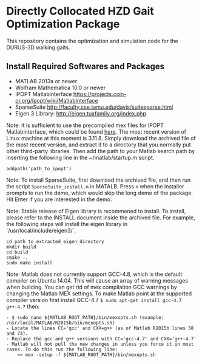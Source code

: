 # Directly Collocated HZD Gait Optimization Package

This repository contains the optimization and simulation code for the DURUS-3D walking gaits.

## Install Required Softwares and Packages

-   MATLAB 2013a or newer
-   Wolfram Mathematica 10.0 or newer
-   IPOPT Matlabinterface [<https://projects.coin-or.org/Ipopt/wiki/MatlabInterface>](https://projects.coin-or.org/Ipopt/wiki/MatlabInterface)
-   SparseSuite [<http://faculty.cse.tamu.edu/davis/suitesparse.html>](http://faculty.cse.tamu.edu/davis/suitesparse.html)
-   Eigen 3 Library: [<http://eigen.tuxfamily.org/index.php>](http://eigen.tuxfamily.org/index.php?title%3DMain_Page)

Note: It is sufficient to use the precompiled mex files for IPOPT Matlabinterface, which could be found [here](http://www.coin-or.org/download/binary/Ipopt/). The most recent version of Linux machine at this moment is 3.11.8. Simply download the archived file of the most recent version, and extract it to a directory that you normally put other third-party libraries. Then add the path to your Matlab search path by inserting the following line in the ~/matlab/startup.m script.

    addpath('path_to_ipopt')

Note: To install SparseSuite, first download the archived file, and then run the script `SparseSuite_install.m` in MATALB. Press `n` when the installer prompts to run the demo, which would skip the long demo of the package. Hit Enter if you are interested in the demo. 

Note: Stable release of Eigen library is recommened to install. To install, please refer to the INSTALL document inside the archived file. For example, the following steps will install the eigen library in \`/usr/local/include/eigen3/\`.

    cd path_to_extracted_eigen_directory
    mkdir build
    cd build
    cmake ..
    sudo make install

Note: Matlab does not currently support GCC-4.8, which is the default compiler on Ubuntu 14.04. This will cause an array of warning messages when building. You can get rid of mex compilation GCC warnings by changing the Matlab MEX settings. To make Matlab point at the supported compiler version first install GCC-4.7 `$ sudo apt-get install gcc-4.7 g++-4.7` then:

    - $ sudo nano ${MATLAB_ROOT_PATH}/bin/mexopts.sh (example: /usr/local/MATLAB/R2015b/bin/mexopts.sh)
    - Locate the lines CC='gcc' and CXX=g++ (as of Matlab R2015b lines 58 and 73).
    - Replace the gcc and g++ versions with CC='gcc-4.7' and CXX='g++-4.7'
    - Matlab will not pull the new changes in unless you force it in most cases. To do this run the following line:
        >> mex -setup -f ${MATLAB_ROOT_PATH}/bin/mexopts.sh


